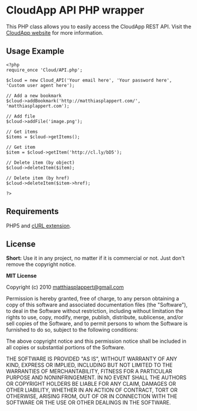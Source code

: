 CloudApp API PHP wrapper
========================
This PHP class allows you to easily access the CloudApp REST API. Visit the [CloudApp website](http://getcloudapp.com/) for more information.

Usage Example
-------------
    <?php
    require_once 'Cloud/API.php';

    $cloud = new Cloud_API('Your email here', 'Your password here', 'Custom user agent here');

    // Add a new bookmark
    $cloud->addBookmark('http://matthiasplappert.com/', 'matthiasplappert.com');

    // Add file
    $cloud->addFile('image.png');

    // Get items
    $items = $cloud->getItems();

    // Get item
    $item = $cloud->getItem('http://cl.ly/bD5');
    
    // Delete item (by object)
    $cloud->deleteItem($item);
    
    // Delete item (by href)
    $cloud->deleteItem($item->href);
    
    ?>

Requirements
------------
PHP5 and [cURL extension](http://php.net/manual/en/book.curl.php).

License
-------
**Short:** Use it in any project, no matter if it is commercial or not. Just don't remove the copyright notice.

**MIT License**

Copyright (c) 2010 <matthiasplappert@gmail.com>

Permission is hereby granted, free of charge, to any person obtaining a copy of this software and associated documentation files (the "Software"), to deal in the Software without restriction, including without limitation the rights to use, copy, modify, merge, publish, distribute, sublicense, and/or sell copies of the Software, and to permit persons to whom the Software is furnished to do so, subject to the following conditions:

The above copyright notice and this permission notice shall be included in all copies or substantial portions of the Software.

THE SOFTWARE IS PROVIDED "AS IS", WITHOUT WARRANTY OF ANY KIND, EXPRESS OR IMPLIED, INCLUDING BUT NOT LIMITED TO THE WARRANTIES OF MERCHANTABILITY, FITNESS FOR A PARTICULAR PURPOSE AND NONINFRINGEMENT. IN NO EVENT SHALL THE AUTHORS OR COPYRIGHT HOLDERS BE LIABLE FOR ANY CLAIM, DAMAGES OR OTHER LIABILITY, WHETHER IN AN ACTION OF CONTRACT, TORT OR OTHERWISE, ARISING FROM, OUT OF OR IN CONNECTION WITH THE SOFTWARE OR THE USE OR OTHER DEALINGS IN THE SOFTWARE.

